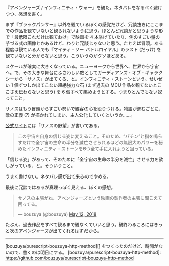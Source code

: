 『アベンジャーズ / インフィニティ・ウォー』を観た。ネタバレをなるべく避けつつ、感想を書く。

まず『ブラックパンサー』以外を観ているぼくの感覚だけど、冗談抜きにここまでの作品を観ていないと観られないように思う。ほとんど冗談かと思うような形で「最低限これだけは観ておけ」で映画を 4 本挙げていたり、例のすごい量の芋づる式の画像とかあるけど、わりと冗談じゃないと思う。たとえば冒頭。ある程度は観ている人でも『マイティ・ソー バトルロイヤル』のラスト (だっけ) を観ていないと分からないと思う。こういうのがクソほどある。

スケールが確実に大きくなっている。ニューヨークから世界へ、世界から宇宙へ。で、その大きな舞台にふさわしい敵としてガーディアンズ・オブ・ギャラクシーから「サノス」が出てくる、と。インフィニティ・ストーンという、せいぜい 1 個ずつしか出てこない超絶強力な石 (まず過去の MCU 作品を観てないとここさえ伝わらないと思う) を 6 個すべて集めようとする。つまりとんでもない奴ってこと。

サノスはもう冒頭からすごい勢いで観客の心を殴りつける。物語が進むごとに、敵の正義 (?) が描かれてしまい、主人公化していくというか……。

[公式サイト](https://marvel.disney.co.jp/movie/avengers-iw/thanos.html)には「サノスの野望」が書いてある。

> この宇宙を自身の信じる姿に変えること。そのため、“パチン”と指を鳴らすだけで全宇宙の生命の半分を滅亡させられるほどの無限大のパワーを秘めたインフィニティ・ストーンを6つ全て手に入れようと狙っている。

「信じる姿」があって、そのために「全宇宙の生命の半分を滅亡」させる力を欲しがっている、と。そういうこと。

うまく書けない。ネタバレ感が出て来るのでやめる。

最後に冗談ではあるが真理っぽく見える、ぼくの感想。

<blockquote class="twitter-tweet" data-partner="tweetdeck"><p lang="ja" dir="ltr">サノスの主張がね、アベンジャーズという映画の製作者の主張に聞こえて困ってる。</p>&mdash; bouzuya (@bouzuya) <a href="https://twitter.com/bouzuya/status/995306807940689921?ref_src=twsrc%5Etfw">May 12, 2018</a></blockquote>
<script async src="https://platform.twitter.com/widgets.js" charset="utf-8"></script>

たぶん、過去作品をすべて観るまで観なくていいと思う。観終わるころにはきっと次のアベンジャーズが出てくれるはずだから。

-----
[bouzuya/purescript-bouzuya-http-method][] をつくったのだけど、時間がないので、書くのは明日にする。
[bouzuya/purescript-bouzuya-http-method]: https://github.com/bouzuya/purescript-bouzuya-http-method
